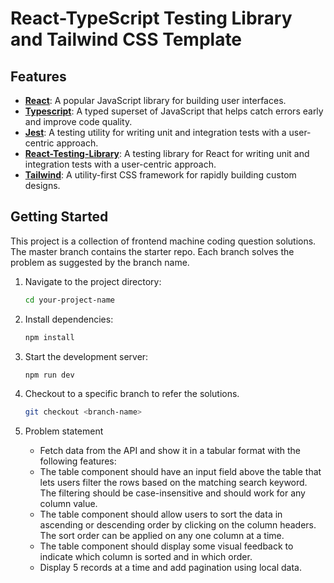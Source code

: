 
# React-TypeScript Testing Library and Tailwind CSS Template


## Features

- **[React](https://react.dev)**: A popular JavaScript library for building user interfaces.
- **[Typescript](https://www.typescriptlang.org/)**: A typed superset of JavaScript that helps catch errors early and improve code quality.
- **[Jest](https://jestjs.io/)**: A testing utility for writing unit and integration tests with a user-centric approach.
- **[React-Testing-Library](https://testing-library.com/)**: A testing library for React for writing unit and integration tests with a user-centric approach.
- **[Tailwind](https://tailwindcss.com/)**: A utility-first CSS framework for rapidly building custom designs.

## Getting Started

This project is a collection of frontend machine coding question solutions. 
The master branch contains the starter repo. 
Each branch solves the problem as suggested by the branch name.

1. Navigate to the project directory:

   ```bash
   cd your-project-name
   ```

2. Install dependencies:

   ```bash
   npm install
   ```

3. Start the development server:

   ```bash
   npm run dev
   ```

4. Checkout to a specific branch to refer the solutions.

   ```bash
   git checkout <branch-name>
   ```

5. Problem statement

      * Fetch data from the API and show it in a tabular format with the following features:
      * The table component should have an input field above the table that lets users filter the rows based on the matching search keyword. The filtering should be case-insensitive and should work for any column value.
      * The table component should allow users to sort the data in ascending or descending order by clicking on the column headers. The sort order can be applied on any one column at a time.
      * The table component should display some visual feedback to indicate which column is sorted and in which order.
      * Display 5 records at a time and add pagination using local data.